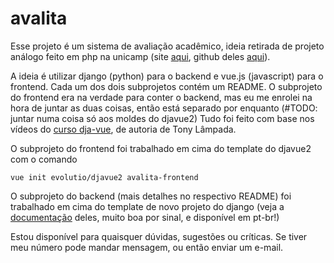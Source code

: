 # avalita

Esse projeto é um sistema de avaliação acadêmico, ideia retirada de projeto análogo feito em php na unicamp
(site [aqui](https://grade.daconline.unicamp.br/login/),
github deles [aqui](https://github.com/guaycuru/gde)).

A ideia é utilizar django (python) para o backend e vue.js (javascript) para o frontend. Cada um dos dois subprojetos contém um README.
O subprojeto do frontend era na verdade para conter o backend, mas eu me enrolei na hora de juntar as duas coisas, então está separado por enquanto (#TODO: juntar numa coisa só aos moldes do djavue2)
Tudo foi feito com base nos vídeos do [curso dja-vue](https://evolutio.io/curso/djavue), de autoria de Tony Lâmpada.

O subprojeto do frontend foi trabalhado em cima do template do djavue2 com o comando

```
vue init evolutio/djavue2 avalita-frontend
```

O subprojeto do backend (mais detalhes no respectivo README) foi trabalhado em cima do template de novo projeto do django
(veja a [documentação](https://docs.djangoproject.com/pt-br/3.1/intro/) deles, muito boa por sinal, e disponível em pt-br!)


Estou disponível para quaisquer dúvidas, sugestões ou críticas. Se tiver meu número pode mandar mensagem, ou então enviar um e-mail.
